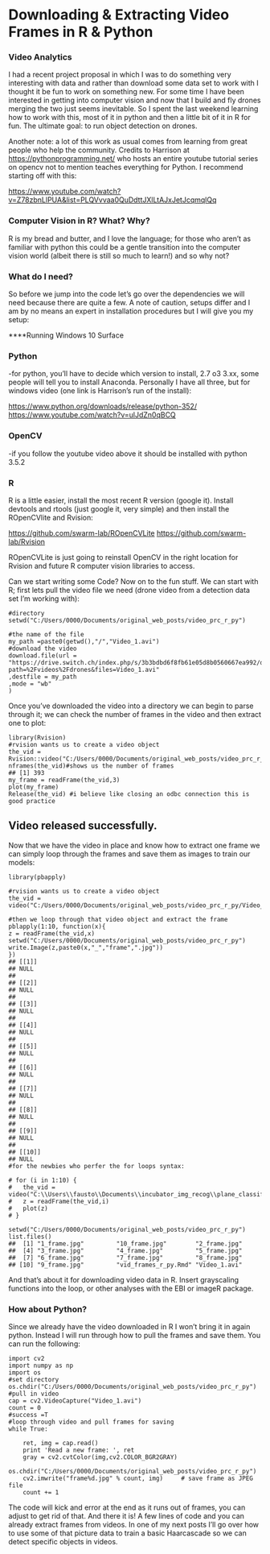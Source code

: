 # Downloading & Extracting Video Frames in R & Python

### Video Analytics
I had a recent project proposal in which I was to do something very interesting with data and rather than download some data set to work with I thought it be fun to work on something new. For some time I have been interested in getting into computer vision and now that I build and fly drones merging the two just seems inevitable. So I spent the last weekend learning how to work with this, most of it in python and then a little bit of it in R for fun. The ultimate goal: to run object detection on drones.

Another note: a lot of this work as usual comes from learning from great people who help the community. Credits to Harrison at https://pythonprogramming.net/ who hosts an entire youtube tutorial series on opencv not to mention teaches everything for Python. I recommend starting off with this:

https://www.youtube.com/watch?v=Z78zbnLlPUA&list=PLQVvvaa0QuDdttJXlLtAJxJetJcqmqlQq

### Computer Vision in R? What? Why?
R is my bread and butter, and I love the language; for those who aren’t as familiar with python this could be a gentle transition into the computer vision world (albeit there is still so much to learn!) and so why not?

### What do I need?
So before we jump into the code let’s go over the dependencies we will need because there are quite a few. A note of caution, setups differ and I am by no means an expert in installation procedures but I will give you my setup:

****Running Windows 10 Surface

### Python

-for python, you’ll have to decide which version to install, 2.7 o3 3.xx, some people will tell you to install Anaconda. Personally I have all three, but for windows video (one link is Harrison’s run of the install):

https://www.python.org/downloads/release/python-352/ https://www.youtube.com/watch?v=ulJdZn0qBCQ

### OpenCV

-if you follow the youtube video above it should be installed with python 3.5.2

### R

R is a little easier, install the most recent R version (google it). Install devtools and rtools (just google it, very simple) and then install the ROpenCVlite and Rvision:

https://github.com/swarm-lab/ROpenCVLite https://github.com/swarm-lab/Rvision

ROpenCVLite is just going to reinstall OpenCV in the right location for Rvision and future R computer vision libraries to access.

Can we start writing some Code?
Now on to the fun stuff. We can start with R; first lets pull the video file we need (drone video from a detection data set I’m working with):

```
#directory
setwd("C:/Users/0000/Documents/original_web_posts/video_prc_r_py")
                                                                                        
#the name of the file
my_path =paste0(getwd(),"/","Video_1.avi")
#download the video
download.file(url = "https://drive.switch.ch/index.php/s/3b3bdbd6f8fb61e05d8b0560667ea992/download?path=%2Fvideos%2Fdrones&files=Video_1.avi"
,destfile = my_path
,mode = "wb"
)
```

Once you’ve downloaded the video into a directory we can begin to parse through it; we can check the number of frames in the video and then extract one to plot:

```
library(Rvision)
#rvision wants us to create a video object
the_vid = Rvision::video("C:/Users/0000/Documents/original_web_posts/video_prc_r_py/Video_1.avi")
nframes(the_vid)#shows us the number of frames
## [1] 393
my_frame = readFrame(the_vid,3)
plot(my_frame)
Release(the_vid) #i believe like closing an odbc connection this is good practice
```

## Video released successfully.
Now that we have the video in place and know how to extract one frame we can simply loop through the frames and save them as images to train our models:

```
library(pbapply)
                                                                                        
#rvision wants us to create a video object
the_vid = video("C:/Users/0000/Documents/original_web_posts/video_prc_r_py/Video_1.avi")
                                                                                        
#then we loop through that video object and extract the frame
pblapply(1:10, function(x){
z = readFrame(the_vid,x)
setwd("C:/Users/0000/Documents/original_web_posts/video_prc_r_py")
write.Image(z,paste0(x,"_","frame",".jpg"))
})
## [[1]]
## NULL
## 
## [[2]]
## NULL
## 
## [[3]]
## NULL
## 
## [[4]]
## NULL
## 
## [[5]]
## NULL
## 
## [[6]]
## NULL
## 
## [[7]]
## NULL
## 
## [[8]]
## NULL
## 
## [[9]]
## NULL
## 
## [[10]]
## NULL
#for the newbies who perfer the for loops syntax:
                                                                                        
# for (i in 1:10) {
#   the_vid = video("C:\\Users\\fausto\\Documents\\incubator_img_recog\\plane_classifier\\drone_proj\\videos\\drones\\Video_1.avi")
#   z = readFrame(the_vid,i)
#   plot(z)
# }
                                                                                        
setwd("C:/Users/0000/Documents/original_web_posts/video_prc_r_py")
list.files() 
##  [1] "1_frame.jpg"         "10_frame.jpg"        "2_frame.jpg"        
##  [4] "3_frame.jpg"         "4_frame.jpg"         "5_frame.jpg"        
##  [7] "6_frame.jpg"         "7_frame.jpg"         "8_frame.jpg"        
## [10] "9_frame.jpg"         "vid_frames_r_py.Rmd" "Video_1.avi"
```

And that’s about it for downloading video data in R. Insert grayscaling functions into the loop, or other analyses with the EBI or imageR package.

### How about Python?
Since we already have the video downloaded in R I won’t bring it in again python. Instead I will run through how to pull the frames and save them. You can run the following:

```
import cv2
import numpy as np
import os
#set directory
os.chdir("C:/Users/0000/Documents/original_web_posts/video_prc_r_py")
#pull in video
cap = cv2.VideoCapture("Video_1.avi")
count = 0
#success =T
#loop through video and pull frames for saving
while True:
    
    ret, img = cap.read()
    print 'Read a new frame: ', ret
    gray = cv2.cvtColor(img,cv2.COLOR_BGR2GRAY)
    os.chdir("C:/Users/0000/Documents/original_web_posts/video_prc_r_py")
    cv2.imwrite("frame%d.jpg" % count, img)     # save frame as JPEG file
    count += 1
```

The code will kick and error at the end as it runs out of frames, you can adjust to get rid of that. And there it is! A few lines of code and you can already extract frames from videos. In one of my next posts I’ll go over how to use some of that picture data to train a basic Haarcascade so we can detect specific objects in videos.